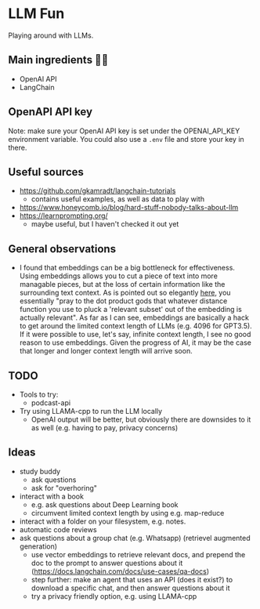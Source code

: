 # LLM Fun

Playing around with LLMs.

## Main ingredients 🧑‍🍳

- OpenAI API
- LangChain


## OpenAPI API key

Note: make sure your OpenAI API key is set under the OPENAI_API_KEY environment variable. You could also use a `.env` file and store your key in there.


## Useful sources

- https://github.com/gkamradt/langchain-tutorials
  - contains useful examples, as well as data to play with
- https://www.honeycomb.io/blog/hard-stuff-nobody-talks-about-llm
- https://learnprompting.org/
  - maybe useful, but I haven't checked it out yet


## General observations

- I found that embeddings can be a big bottleneck for effectiveness. Using embeddings allows you to cut a piece of text into more managable pieces, but at the loss of certain information like the surrounding text context. As is pointed out so elegantly [here](https://www.honeycomb.io/blog/hard-stuff-nobody-talks-about-llm), you essentially "pray to the dot product gods that whatever distance function you use to pluck a 'relevant subset' out of the embedding is actually relevant". As far as I can see, embeddings are basically a hack to get around the limited context length of LLMs (e.g. 4096 for GPT3.5). If it were possible to use, let's say, infinite context length, I see no good reason to use embeddings. Given the progress of AI, it may be the case that longer and longer context length will arrive soon.

## TODO

- Tools to try:
    - podcast-api
- Try using LLAMA-cpp to run the LLM locally
  - OpenAI output will be better, but obviously there are downsides to it as well (e.g. having to pay, privacy concerns)


## Ideas

- study buddy
  - ask questions
  - ask for "overhoring"
- interact with a book
  - e.g. ask questions about Deep Learning book
  - circumvent limited context length by using e.g. map-reduce
- interact with a folder on your filesystem, e.g. notes.
- automatic code reviews
- ask questions about a group chat (e.g. Whatsapp) (retrievel augmented generation)
  - use vector embeddings to retrieve relevant docs, and prepend the doc to the prompt to answer questions about it (https://docs.langchain.com/docs/use-cases/qa-docs)
  - step further: make an agent that uses an API (does it exist?) to download a specific chat, and then answer questions about it
  - try a privacy friendly option, e.g. using LLAMA-cpp
